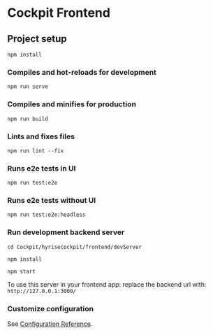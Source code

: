 # Cockpit Frontend

## Project setup

```
npm install
```

### Compiles and hot-reloads for development

```
npm run serve
```

### Compiles and minifies for production

```
npm run build
```

### Lints and fixes files

```
npm run lint --fix
```

### Runs e2e tests in UI

```
npm run test:e2e
```

### Runs e2e tests without UI
```
npm run test:e2e:headless
```

### Run development backend server 
```
cd Cockpit/hyrisecockpit/frontend/devServer
```
```
npm install
```
```
npm start
```
To use this server in your frontend app: replace the backend url with: `http://127.0.0.1:3000/`


### Customize configuration

See [Configuration Reference](https://cli.vuejs.org/config/).
